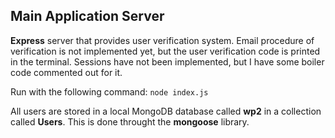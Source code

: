 ## Main Application Server

**Express** server that provides user verification system. Email procedure of verification is not implemented yet, but the user verification code is printed in the terminal. Sessions have not been implemented, but I have some boiler code commented out for it.

Run with the following command: `node index.js`

All users are stored in a local MongoDB database called **wp2** in a collection called **Users**. This is done throught the **mongoose** library.




